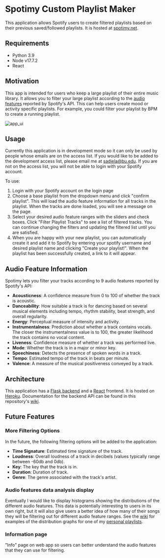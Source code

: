 # Spotimy Custom Playlist Maker

This application allows Spotify users to create filtered playlists based on their previous saved/followed playlists. It is hosted at [spotimy.net](http://spotimy.net/).

## Requirements
* Python 3.9
* Node v17.7.2
* React

## Motivation

This app is intended for users who keep a large playlist of their entire music library. It allows you to filter your large playlist according to the [audio features](https://developer.spotify.com/documentation/web-api/reference/#/operations/get-several-audio-features) reported by Spotify's API. This can help users create mood or activity specific playlists. For example, you could filter your playlist by BPM to create a running playlist.

![app_ui](https://user-images.githubusercontent.com/18174572/167036575-9e142918-14dc-4e5c-b800-8db9bafe04a4.PNG)

## Usage

Currently this application is in development mode so it can only be used by people whose emails are on the access list. If you would like to be added to the development access list, please email me at sadiela@bu.edu. If you are not on the access list, you will not be able to login with your Spotify account.

To use:
1. Login with your Spotify account on the login page
2. Choose a base playlist from the dropdown menu and click "confirm playlist". This will load the audio feature information for all tracks in the playlist. When the tracks are done loaded, you will see a message on the page. 
3. Select your desired audio feature ranges with the sliders and check boxes. Click "Filter Playlist Tracks" to see a list of filtered tracks. You can continue changing the filters and updating the filtered list until you are satisfied. 
4. When you are happy with your new playlist, you can automatically create it and add it to Spotify by entering your spotify username and desired playlist name and clicking "Create your playlist!". When the playlist has been successfully created, a link to it will appear.

## Audio Feature Information

Spotimy lets you filter your tracks according to 9 audio features reported by Spotify's API:

* **Acousticness**: A confidence measure from 0 to 100 of whether the track is acoustic.
* **Danceability**: How suitable a track is for dancing based on several musical elements including tempo, rhythm stability, beat strength, and overall regularity. 
* **Energy**: Perceptual measure of intensity and activity.
* **Instrumentalness**: Prediction about whether a track contains vocals. The closer the instrumentalness value is to 100, the greater likelihood the track contains no vocal content.
* **Liveness**: Confidence measure of whether a track was performed live.
* **Mode**: Whether the track is in a major or minor key. 
* **Speechiness**: Detects the presence of spoken words in a track.
* **Tempo**: Estimated tempo of the track in beats per minute. 
* **Valence**: A measure of the musical positiveness conveyed by a track.

## Architecture
This application has a [Flask backend](https://flask.palletsprojects.com/en/2.1.x/) and a [React](https://reactjs.org/) frontend. It is hosted on [Heroku](https://www.heroku.com/). Documentation for the backend API can be found in this repository's [wiki](https://github.com/sadiela/spotimy/wiki). 

## Future Features

### More Filtering Options
In the future, the following filtering options will be added to the application:
* **Time Signature**: Estimated time signature of the track.
* **Loudness**: Overall loudness of a track in decibels (values typically range between -60db and 0db). 
* **Key**: The key that the track is in.
* **Duration**: Duration of track.
* **Genre**: The genre associated with the track's artist. 

### Audio features data analysis display
Eventually I would like to display histograms showing the distributions of the different audio features. This data is potentially interesting to users in its own right, but it will also give users a better idea of how many of their songs they will be filtering out for different audio feature ranges. See the [wiki](https://github.com/sadiela/spotimy/wiki) for examples of the distribution graphs for one of my [personal playlists](https://open.spotify.com/playlist/2I0tFWHjXJg81fLYTg3KWX?si=4cabc61dbb2c48e2).

### Information page
"Info" page on web app so users can better understand the audio features that they can use for filtering. 
